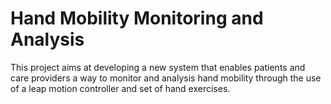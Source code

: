 # Hand Mobility Monitoring and Analysis 

This project aims at developing a new system that enables patients and care providers a way to monitor and analysis hand mobility through the use of a leap motion controller and set of hand exercises.
